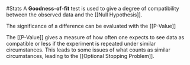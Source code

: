 #Stats 
A **Goodness-of-fit** test is used to give a degree of compatibility  between the observed data and the [[Null Hypothesis]]. 

The significance of a difference can be evaluated with the [[P-Value]]

The [[P-Value]] gives a measure of how often one expects to see data as compatible or less if the experiment is repeated under similar circumstances. This leads to some issues of what counts as similar circumstances, leading to the [[Optional Stopping Problem]].